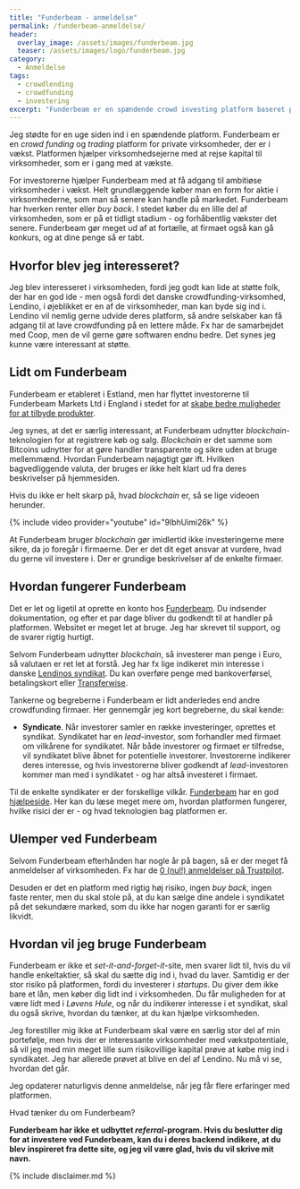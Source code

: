 ```yaml
---
title: "Funderbeam - anmeldelse"
permalink: /funderbeam-anmeldelse/
header:
  overlay_image: /assets/images/funderbeam.jpg
  teaser: /assets/images/logo/funderbeam.jpg
category:
  - Anmeldelse
tags:
  - crowdlending
  - crowdfunding
  - investering
excerpt: "Funderbeam er en spændende crowd investing platform baseret på blockchain-teknologierne - men måske for risikofyldt?"
---
```


Jeg stødte for en uge siden ind i en spændende platform. Funderbeam er en _crowd funding_ og _trading_ platform for private virksomheder, der er i vækst. Platformen hjælper virksomhedsejerne med at rejse kapital til virksomheder, som er i gang med at vækste.

For investorerne hjælper Funderbeam med at få adgang til ambitiøse virksomheder i vækst. Helt grundlæggende køber man en form for aktie i virksomhederne, som man så senere kan handle på markedet. Funderbeam har hverken renter eller _buy back_. I stedet køber du en lille del af virksomheden, som er på et tidligt stadium - og forhåbentlig vækster det senere. Funderbeam gør meget ud af at fortælle, at firmaet også kan gå konkurs, og at dine penge så er tabt.

## Hvorfor blev jeg interesseret?

Jeg blev interesseret i virksomheden, fordi jeg godt kan lide at støtte folk, der har en god ide - men også fordi det danske crowdfunding-virksomhed, Lendino, i øjeblikket er en af de virksomheder, man kan byde sig ind i. Lendino vil nemlig gerne udvide deres platform, så andre selskaber kan få adgang til at lave crowdfunding på en lettere måde. Fx har de samarbejdet med Coop, men de vil gerne gøre softwaren endnu bedre. Det synes jeg kunne være interessant at støtte.
 
## Lidt om Funderbeam

Funderbeam er etableret i Estland, men har flyttet investorerne til Funderbeam Markets Ltd i England i stedet for at [skabe bedre muligheder for at tilbyde produkter](https://www.funderbeam.com/help/changing-your-service-provider-to-our-authorised-uk-company/).

Jeg synes, at det er særlig interessant, at Funderbeam udnytter _blockchain_-teknologien for at registrere køb og salg. _Blockchain_ er det samme som Bitcoins udnytter for at gøre handler transparente og sikre uden at bruge mellemmænd. Hvordan Funderbeam nøjagtigt gør ift. Hvilken bagvedliggende valuta, der bruges er ikke helt klart ud fra deres beskrivelser på hjemmesiden. 

Hvis du ikke er helt skarp på, hvad _blockchain_ er, så se lige videoen herunder.

{% include video provider="youtube" id="9lbhUimi26k" %}
 
At Funderbeam bruger _blockchain_ gør imidlertid ikke investeringerne mere sikre, da jo foregår i firmaerne. Der er det dit eget ansvar at vurdere, hvad du gerne vil investere i. Der er grundige beskrivelser af de enkelte firmaer.
 
## Hvordan fungerer Funderbeam

Det er let og ligetil at oprette en konto hos [Funderbeam](/go/funderbeam). Du indsender dokumentation, og efter et par dage bliver du godkendt til at handler på platformen. Websitet er meget let at bruge. Jeg har skrevet til support, og de svarer rigtig hurtigt.

Selvom Funderbeam udnytter _blockchain_, så investerer man penge i Euro, så valutaen er ret let at forstå. Jeg har fx lige indikeret min interesse i danske [Lendinos syndikat](https://www.funderbeam.com/syndicate/lendino). Du kan overføre penge med bankoverførsel, betalingskort eller [Transferwise](/go/transferwise/).

Tankerne og begreberne i Funderbeam er lidt anderledes end andre crowdfunding firmaer. Her gennemgår jeg kort begreberne, du skal kende:

- **Syndicate**. Når investorer samler en række investeringer, oprettes et syndikat. Syndikatet har en _lead_-investor, som forhandler med firmaet om vilkårene for syndikatet. Når både investorer og firmaet er tilfredse, vil syndikatet blive åbnet for potentielle investorer. Investorerne indikerer deres interesse, og hvis investorerne bliver godkendt af _lead_-investoren kommer man med i syndikatet - og har altså investeret i firmaet.

Til de enkelte syndikater er der forskellige vilkår. [Funderbeam](/go/funderbeam/) har en god [hjælpeside](https://www.funderbeam.com/help/?topic=investing-and-trading). Her kan du læse meget mere om, hvordan platformen fungerer, hvilke risici der er - og hvad teknologien bag platformen er.

## Ulemper ved Funderbeam

Selvom Funderbeam efterhånden har nogle år på bagen, så er der meget få anmeldelser af virksomheden. Fx har de [0 (nul!) anmeldelser på Trustpilot](https://www.trustpilot.com/review/funderbeam.com).

Desuden er det en platform med rigtig høj risiko, ingen _buy back_, ingen faste renter, men du skal stole på, at du kan sælge dine andele i syndikatet på det sekundære marked, som du ikke har nogen garanti for er særlig likvidt.

## Hvordan vil jeg bruge Funderbeam

Funderbeam er ikke et _set-it-and-forget-it_-site, men svarer lidt til, hvis du vil handle enkeltaktier, så skal du sætte dig ind i, hvad du laver. Samtidig er der stor risiko på platformen, fordi du investerer i _startups_. Du giver dem ikke bare et lån, men køber dig lidt ind i virksomheden. Du får muligheden for at være lidt med i _Løvens Hule_, og når du indikerer interesse i et syndikat, skal du også skrive, hvordan du tænker, at du kan hjælpe virksomheden. 

Jeg forestiller mig ikke at Funderbeam skal være en særlig stor del af min portefølje, men hvis der er interessante virksomheder med vækstpotentiale, så vil jeg med min meget lille sum risikovillige kapital prøve at købe mig ind i syndikatet. Jeg har allerede prøvet at blive en del af Lendino. Nu må vi se, hvordan det går.

Jeg opdaterer naturligvis denne anmeldelse, når jeg får flere erfaringer med platformen.

Hvad tænker du om Funderbeam?

**Funderbeam har ikke et udbyttet _referral_-program. Hvis du beslutter dig for at investere ved Funderbeam, kan du i deres backend indikere, at du blev inspireret fra dette site, og jeg vil være glad, hvis du vil skrive mit navn.**

{% include disclaimer.md %}
